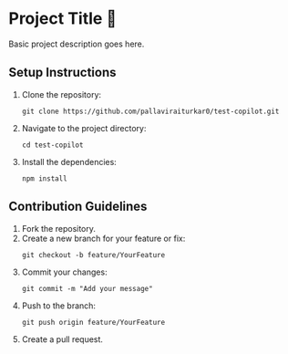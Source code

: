 # Project Title 🚀

Basic project description goes here.

## Setup Instructions

1. Clone the repository:
   ```
   git clone https://github.com/pallaviraiturkar0/test-copilot.git
   ```

2. Navigate to the project directory:
   ```
   cd test-copilot
   ```

3. Install the dependencies:
   ```
   npm install
   ```

## Contribution Guidelines

1. Fork the repository.
2. Create a new branch for your feature or fix:
   ```
   git checkout -b feature/YourFeature
   ```
3. Commit your changes:
   ```
   git commit -m "Add your message"
   ```
4. Push to the branch:
   ```
   git push origin feature/YourFeature
   ```
5. Create a pull request.

